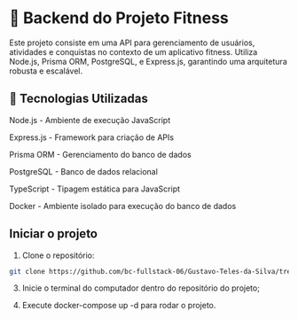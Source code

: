 
# 🚀 Backend do Projeto Fitness

Este projeto consiste em uma API para gerenciamento de usuários, atividades e conquistas no contexto de um aplicativo fitness. Utiliza Node.js, Prisma ORM, PostgreSQL, e Express.js, garantindo uma arquitetura robusta e escalável.

## 📌 Tecnologias Utilizadas

Node.js - Ambiente de execução JavaScript

Express.js - Framework para criação de APIs

Prisma ORM - Gerenciamento do banco de dados

PostgreSQL - Banco de dados relacional

TypeScript - Tipagem estática para JavaScript

Docker - Ambiente isolado para execução do banco de dados

## Iniciar o projeto

1. Clone o repositório:
```bash
git clone https://github.com/bc-fullstack-06/Gustavo-Teles-da-Silva/tree/main/backend
```

3. Inicie o terminal do computador dentro do repositório do projeto;

3. Execute docker-compose up -d para rodar o projeto.
